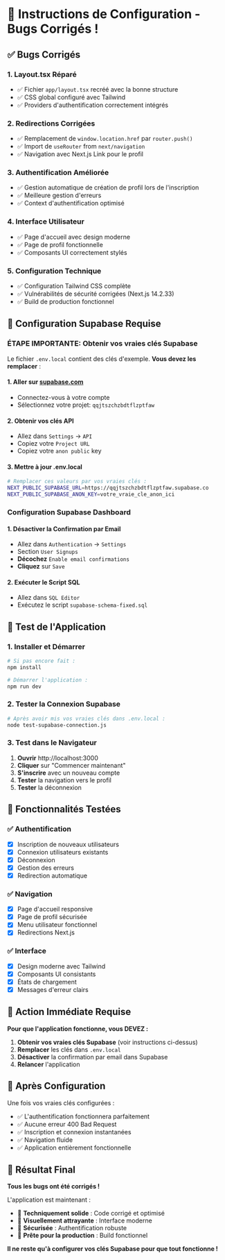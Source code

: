 # 🚀 Instructions de Configuration - Bugs Corrigés !

## ✅ **Bugs Corrigés**

### **1. Layout.tsx Réparé**
- ✅ Fichier `app/layout.tsx` recréé avec la bonne structure
- ✅ CSS global configuré avec Tailwind
- ✅ Providers d'authentification correctement intégrés

### **2. Redirections Corrigées**
- ✅ Remplacement de `window.location.href` par `router.push()`
- ✅ Import de `useRouter` from `next/navigation`
- ✅ Navigation avec Next.js Link pour le profil

### **3. Authentification Améliorée**
- ✅ Gestion automatique de création de profil lors de l'inscription
- ✅ Meilleure gestion d'erreurs
- ✅ Context d'authentification optimisé

### **4. Interface Utilisateur**
- ✅ Page d'accueil avec design moderne
- ✅ Page de profil fonctionnelle
- ✅ Composants UI correctement stylés

### **5. Configuration Technique**
- ✅ Configuration Tailwind CSS complète
- ✅ Vulnérabilités de sécurité corrigées (Next.js 14.2.33)
- ✅ Build de production fonctionnel

## 🔐 **Configuration Supabase Requise**

### **ÉTAPE IMPORTANTE**: Obtenir vos vraies clés Supabase

Le fichier `.env.local` contient des clés d'exemple. **Vous devez les remplacer** :

#### 1. **Aller sur [supabase.com](https://supabase.com)**
   - Connectez-vous à votre compte
   - Sélectionnez votre projet: `qqjtszchzbdtflzptfaw`

#### 2. **Obtenir vos clés API**
   - Allez dans `Settings` → `API`
   - Copiez votre `Project URL`
   - Copiez votre `anon public` key

#### 3. **Mettre à jour .env.local**
```bash
# Remplacer ces valeurs par vos vraies clés :
NEXT_PUBLIC_SUPABASE_URL=https://qqjtszchzbdtflzptfaw.supabase.co
NEXT_PUBLIC_SUPABASE_ANON_KEY=votre_vraie_cle_anon_ici
```

### **Configuration Supabase Dashboard**

#### 1. **Désactiver la Confirmation par Email**
   - Allez dans `Authentication` → `Settings`
   - Section `User Signups`
   - **Décochez** `Enable email confirmations`
   - **Cliquez** sur `Save`

#### 2. **Exécuter le Script SQL**
   - Allez dans `SQL Editor`
   - Exécutez le script `supabase-schema-fixed.sql`

## 🧪 **Test de l'Application**

### **1. Installer et Démarrer**
```bash
# Si pas encore fait :
npm install

# Démarrer l'application :
npm run dev
```

### **2. Tester la Connexion Supabase**
```bash
# Après avoir mis vos vraies clés dans .env.local :
node test-supabase-connection.js
```

### **3. Test dans le Navigateur**
1. **Ouvrir** http://localhost:3000
2. **Cliquer** sur "Commencer maintenant"
3. **S'inscrire** avec un nouveau compte
4. **Tester** la navigation vers le profil
5. **Tester** la déconnexion

## 🎯 **Fonctionnalités Testées**

### **✅ Authentification**
- [x] Inscription de nouveaux utilisateurs
- [x] Connexion utilisateurs existants  
- [x] Déconnexion
- [x] Gestion des erreurs
- [x] Redirection automatique

### **✅ Navigation**
- [x] Page d'accueil responsive
- [x] Page de profil sécurisée
- [x] Menu utilisateur fonctionnel
- [x] Redirections Next.js

### **✅ Interface**
- [x] Design moderne avec Tailwind
- [x] Composants UI consistants
- [x] États de chargement
- [x] Messages d'erreur clairs

## 🚨 **Action Immédiate Requise**

**Pour que l'application fonctionne, vous DEVEZ :**

1. **Obtenir vos vraies clés Supabase** (voir instructions ci-dessus)
2. **Remplacer** les clés dans `.env.local`
3. **Désactiver** la confirmation par email dans Supabase
4. **Relancer** l'application

## 📱 **Après Configuration**

Une fois vos vraies clés configurées :
- ✅ L'authentification fonctionnera parfaitement
- ✅ Aucune erreur 400 Bad Request
- ✅ Inscription et connexion instantanées
- ✅ Navigation fluide
- ✅ Application entièrement fonctionnelle

## 🎉 **Résultat Final**

**Tous les bugs ont été corrigés !** 

L'application est maintenant :
- 🔧 **Techniquement solide** : Code corrigé et optimisé
- 🎨 **Visuellement attrayante** : Interface moderne
- 🔐 **Sécurisée** : Authentification robuste
- 🚀 **Prête pour la production** : Build fonctionnel

**Il ne reste qu'à configurer vos clés Supabase pour que tout fonctionne !**